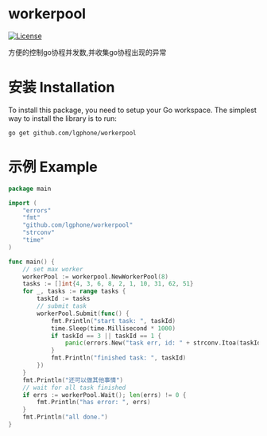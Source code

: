 # workerpool
[![License](https://img.shields.io/badge/license-GPL-blue.svg)](https://github.com/lgphone/workerpool/blob/main/LICENSE)

方便的控制go协程并发数,并收集go协程出现的异常


# 安装  Installation
To install this package, you need to setup your Go workspace. The simplest way to install the library is to run:
```shell 
go get github.com/lgphone/workerpool
```

# 示例 Example
```go
package main

import (
	"errors"
	"fmt"
	"github.com/lgphone/workerpool"
	"strconv"
	"time"
)

func main() {
	// set max worker
	workerPool := workerpool.NewWorkerPool(8)
	tasks := []int{4, 3, 6, 8, 2, 1, 10, 31, 62, 51}
	for _, tasks := range tasks {
		taskId := tasks
		// submit task
		workerPool.Submit(func() {
			fmt.Println("start task: ", taskId)
			time.Sleep(time.Millisecond * 1000)
			if taskId == 3 || taskId == 1 {
				panic(errors.New("task err, id: " + strconv.Itoa(taskId)))
			}
			fmt.Println("finished task: ", taskId)
		})
	}
	fmt.Println("还可以做其他事情")
	// wait for all task finished
	if errs := workerPool.Wait(); len(errs) != 0 {
		fmt.Println("has error: ", errs)
	}
	fmt.Println("all done.")
}

```

